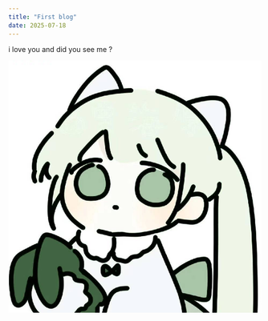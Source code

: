 ```yaml
---
title: "First blog"
date: 2025-07-18
---
```

i love you and did you see me ?

![周洋洋](/assets/zhouyangyang.jpg)
